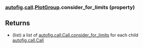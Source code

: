 ### [autofig](autofig.md).[call](autofig.call.md).[PlotGroup](autofig.call.PlotGroup.md).consider_for_limits (property)




Returns
---------
* (list) a list of  [autofig.call.Call.consider_for_limits](autofig.call.Call.consider_for_limits.md) for each child
    [autofig.call.Call](autofig.call.Call.md)

